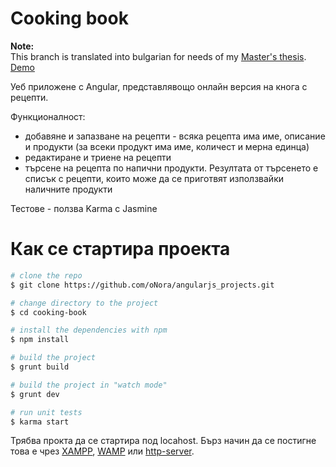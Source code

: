 Cooking book
============

**Note:** <br />
This branch  is translated into bulgarian for needs of my [Master's thesis](https://github.com/oNora/university-tasks/tree/master/Master's-thesis).
<br />
[Demo](http://onora.github.io/angularjs_projects/cooking-book)<br />

Уеб приложене с Angular, представлявощо онлайн версия на кнога с рецепти. <br />

Функционалност:

- добавяне и запазване на рецепти - всяка рецепта има име, описание и продукти (за всеки продукт има име, количест и мерна единца)
- редактиране и триене на рецепти
- търсене на рецепта по напични продукти. Резултата от търсенето е списък с рецепти, които може да се приготвят използвайки наличните продукти

Тестове - ползва Karma с Jasmine

Как се стартира проекта
============

```bash
# clone the repo
$ git clone https://github.com/oNora/angularjs_projects.git

# change directory to the project
$ cd cooking-book

# install the dependencies with npm
$ npm install

# build the project
$ grunt build

# build the project in "watch mode"
$ grunt dev

# run unit tests
$ karma start
```
Трябва прокта да се стартира под locahost. Бърз начин да се постигне това е чрез [XAMPP](https://www.apachefriends.org/index.html), [WAMP](http://www.wampserver.com/en/) или [http-server](https://www.npmjs.com/package/http-server).
